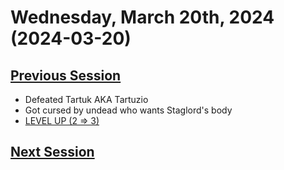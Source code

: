 # Wednesday, March 20th, 2024 (2024-03-20)

## [Previous Session](./2024-03-13.md)

- Defeated Tartuk AKA Tartuzio
- Got cursed by undead who wants Staglord's body
- [LEVEL UP (2 => 3)](https://github.com/billfienberg/pf2e/blob/master/kingmaker/sessions/2024-03-13.md#level-up-2--3)

## [Next Session](./2024-XX-XX.md)
